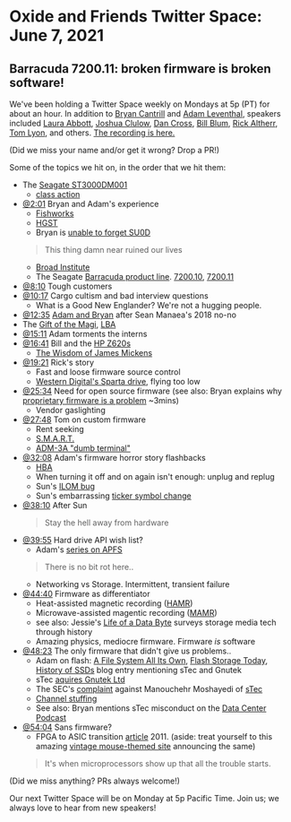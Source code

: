 # Oxide and Friends Twitter Space: June 7, 2021

## Barracuda 7200.11: broken firmware is broken software!

We've been holding a Twitter Space weekly on Mondays at 5p (PT) for about an hour.
In addition to [Bryan Cantrill](https://twitter.com/bcantrill) and
[Adam Leventhal](https://twitter.com/ahl), speakers included
[Laura Abbott](https://twitter.com/openlabbott),
[Joshua Clulow](https://twitter.com/jmclulow),
[Dan Cross](https://twitter.com/DanCrossNYC),
[Bill Blum](https://twitter.com/billblum),
[Rick Altherr](https://twitter.com/kc8apf),
[Tom Lyon](https://twitter.com/aka_pugs),
and others.
[The recording is here.](https://youtu.be/qisoAIx8EE8)

(Did we miss your name and/or get it wrong? Drop a PR!)

Some of the topics we hit on, in the order that we hit them:

- The [Seagate ST3000DM001](https://en.wikipedia.org/wiki/ST3000DM001)
  - [class action]
- [@2:01](https://youtu.be/qisoAIx8EE8?t=121) Bryan and Adam's experience
  - [Fishworks]
  - [HGST](https://en.wikipedia.org/wiki/HGST)
  - Bryan is [unable to forget SU0D][su0d]
  > This thing damn near ruined our lives
  - [Broad Institute](https://en.wikipedia.org/wiki/Broad_Institute)
  - The Seagate [Barracuda product line](https://en.wikipedia.org/wiki/Seagate_Barracuda).
    [7200.10](https://en.wikipedia.org/wiki/Seagate_Barracuda#Barracuda_7200.10_(2006)),
    [7200.11](https://en.wikipedia.org/wiki/Seagate_Barracuda#Barracuda_7200.11_(2007))
- [@8:10](https://youtu.be/qisoAIx8EE8?t=490) Tough customers
- [@10:17](https://youtu.be/qisoAIx8EE8?t=617) Cargo cultism and bad interview questions
  - What is a Good New Englander? We're not a hugging people.
- [@12:35](https://youtu.be/qisoAIx8EE8?t=755)
  [Adam and Bryan][manaea] after Sean Manaea's 2018 no-no
- The [Gift of the Magi](https://en.wikipedia.org/wiki/The_Gift_of_the_Magi),
  [LBA](https://en.wikipedia.org/wiki/Logical_block_addressing)
- [@15:11](https://youtu.be/qisoAIx8EE8?t=911) Adam torments the interns
- [@16:41](https://youtu.be/qisoAIx8EE8?t=1001) Bill and the
  [HP Z620s](https://www.hp.com/ca-en/campaigns/workstations/z620.html)
  - [The Wisdom of James Mickens][wisdom]
- [@19:21](https://youtu.be/qisoAIx8EE8?t=1161)
  Rick's story
  - Fast and loose firmware source control
  - [Western Digital's Sparta drive][sparta], flying too low
- [@25:34](https://youtu.be/qisoAIx8EE8?t=1534) Need for open source firmware
  (see also: Bryan explains why
  [proprietary firmware is a problem][proprietary firmware] ~3mins)
  - Vendor gaslighting
- [@27:48](https://youtu.be/qisoAIx8EE8?t=1668) Tom on custom firmware
  - Rent seeking
  - [S.M.A.R.T.](https://en.wikipedia.org/wiki/S.M.A.R.T.)
  - [ADM-3A "dumb terminal"](https://en.wikipedia.org/wiki/ADM-3A)
- [@32:08](https://youtu.be/qisoAIx8EE8?t=1928) Adam's firmware horror story flashbacks
  - [HBA](https://en.wikipedia.org/wiki/Host_adapter)
  - When turning it off and on again isn't enough: unplug and replug
  - Sun's [ILOM bug]
  - Sun's embarrassing [ticker symbol change][ticker]
- [@38:10](https://youtu.be/qisoAIx8EE8?t=2290) After Sun
  > Stay the hell away from hardware
- [@39:55](https://youtu.be/qisoAIx8EE8?t=2395) Hard drive API wish list?
  - Adam's [series on APFS](http://dtrace.org/blogs/ahl/2016/06/19/apfs-part1/)
  > There is no bit rot here..
  - Networking vs Storage. Intermittent, transient failure
- [@44:40](https://youtu.be/qisoAIx8EE8?t=2680) Firmware as differentiator
  - Heat-assisted magnetic recording ([HAMR])
  - Microwave-assisted magentic recording ([MAMR])
  - see also: Jessie's [Life of a Data Byte] surveys storage media tech through history
  - Amazing physics, mediocre firmware. Firmware _is_ software
- [@48:23](https://youtu.be/qisoAIx8EE8?t=2903)
  The only firmware that didn't give us problems..
  - Adam on flash: [A File System All Its Own](https://queue.acm.org/detail.cfm?id=2463636),
    [Flash Storage Today](https://queue.acm.org/detail.cfm?id=1413262),
    [History of SSDs](http://dtrace.org/blogs/ahl/2010/08/17/fishworks_ssds/)
    blog entry mentioning sTec and Gnutek
  - sTec [aquires Gnutek Ltd][gnutek]
  - The SEC's [complaint][sec stec] against
    Manouchehr Moshayedi of [sTec](https://en.wikipedia.org/wiki/STec,_Inc.)
  - [Channel stuffing](https://en.wikipedia.org/wiki/Channel_stuffing)
  - See also: Bryan mentions sTec misconduct
    on the [Data Center Podcast][interview stec]
- [@54:04](https://youtu.be/qisoAIx8EE8?t=3244) Sans firmware?
  - FPGA to ASIC transition [article][cw-fpga] 2011.
    (aside: treat yourself to this
    amazing [vintage mouse-themed site](http://www.storagesearch.com/news2011-may2.html)
    announcing the same)
  > It's when microprocessors show up that all the trouble starts.

(Did we miss anything? PRs always welcome!)

Our next Twitter Space will be on Monday at 5p Pacific Time.
Join us; we always love to hear from new speakers!

[class action]: https://en.wikipedia.org/wiki/ST3000DM001#Class_action
[su0d]: https://twitter.com/bcantrill/status/1242136263563472896
[fishworks]: http://dtrace.org/blogs/bmc/2008/11/10/fishworks-now-it-can-be-told/
[manaea]: https://twitter.com/bcantrill/status/987947359794446337
[wisdom]: https://mickens.seas.harvard.edu/wisdom-james-mickens
[sparta]: https://www.datacent.com/datarecovery/hdd/western_digital/WDC+ROM+MODEL-SPARTA----
[ticker]: https://www.eweek.com/networking/sun-microsystems-to-change-ticker-symbol-to-java/
[ilom bug]: https://churchill.ddns.me.uk/post/fixing-ilom-command-errors/
[hamr]: https://en.wikipedia.org/wiki/Heat-assisted_magnetic_recording
[mamr]: https://iopscience.iop.org/article/10.1088/0022-3727/48/35/353001
[sec stec]: https://www.sec.gov/litigation/complaints/2012/comp22419.pdf
[life of a data byte]: https://queue.acm.org/detail.cfm?id=3419941
[proprietary firmware]: https://soundcloud.com/user-760920229/why-your-servers-suck-and-how-oxide-computer-plans-to-make-this-better#t=26:54
[interview stec]: https://soundcloud.com/user-760920229/why-your-servers-suck-and-how-oxide-computer-plans-to-make-this-better#t=29:03
[gnutek]: https://www.globenewswire.com/en/news-release/2006/10/16/349552/3590/en/SimpleTech-Acquires-Gnutek-Ltd-a-Technology-Innovator-in-Solid-State-Flash-Drives.html
[cw-fpga]: https://www.computerworld.com/article/2507761/stec-readies-longer-lasting-ssds.html

